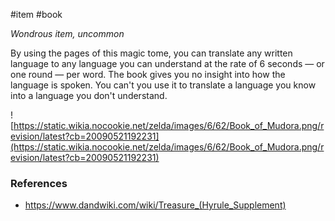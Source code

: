 #item #book

*Wondrous item, uncommon*

By using the pages of this magic tome, you can translate any written language to any language you can understand at the rate of 6 seconds — or one round — per word. The book gives you no insight into how the language is spoken. You can't you use it to translate a language you know into a language you don't understand.

![https://static.wikia.nocookie.net/zelda/images/6/62/Book_of_Mudora.png/revision/latest?cb=20090521192231](https://static.wikia.nocookie.net/zelda/images/6/62/Book_of_Mudora.png/revision/latest?cb=20090521192231)

### References

* https://www.dandwiki.com/wiki/Treasure_(Hyrule_Supplement)